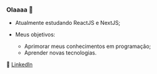 ### Olaaaa 👋

 - Atualmente estudando ReactJS e NextJS;
 
 - Meus objetivos:
   + Aprimorar meus conhecimentos em programação;
   + Aprender novas tecnologias.
   
 💼 [LinkedIn](https://www.linkedin.com/in/carlos-d%C3%B3ria-877122199/) <br>
<!--
**carlosdoria/carlosdoria** is a ✨ _special_ ✨ repository because its `README.md` (this file) appears on your GitHub profile.

Here are some ideas to get you started:

 Me chamo Carlos e sou desenvolvedor junior, focando em front-end 

- 🔭 I’m currently working on ...
- 🌱 I’m currently learning ...
- 👯 I’m looking to collaborate on ...
- 🤔 I’m looking for help with ...
- 💬 Ask me about ...
- 📫 How to reach me: ...
- 😄 Pronouns: ...
- ⚡ Fun fact: ...
-->
